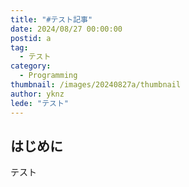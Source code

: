 ```yaml
---
title: "#テスト記事"
date: 2024/08/27 00:00:00
postid: a
tag:
  - テスト
category:
  - Programming
thumbnail: /images/20240827a/thumbnail
author: yknz
lede: "テスト"
---
```

## はじめに

テスト

